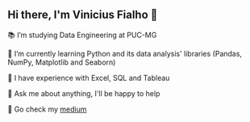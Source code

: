 ## Hi there, I'm Vinicius Fialho 👋

📚 I’m studying Data Engineering at PUC-MG

🌱 I’m currently learning Python and its data analysis' libraries (Pandas, NumPy, Matplotlib and Seaborn)

🎲 I have experience with Excel, SQL and Tableau

💬 Ask me about anything, I'll be happy to help

🔭 Go check my [medium](https://medium.com/@fialhov)

